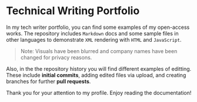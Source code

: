 # Technical Writing Portfolio
In my tech writer portfolio, you can find some examples of my open-access works. The repository includes `Markdown` docs and some sample files in other languages to demonstrate  `XML` rendering with `HTML` and `JavaScript`.

> Note: Visuals have been blurred and company names have been changed for privacy reasons.

Also, in the the repository history you will find different examples of editting. These include **initial commits**, adding edited files via upload, and creating branches for further **pull requests**.

Thank you for your attention to my profile. Enjoy reading the documentation!
